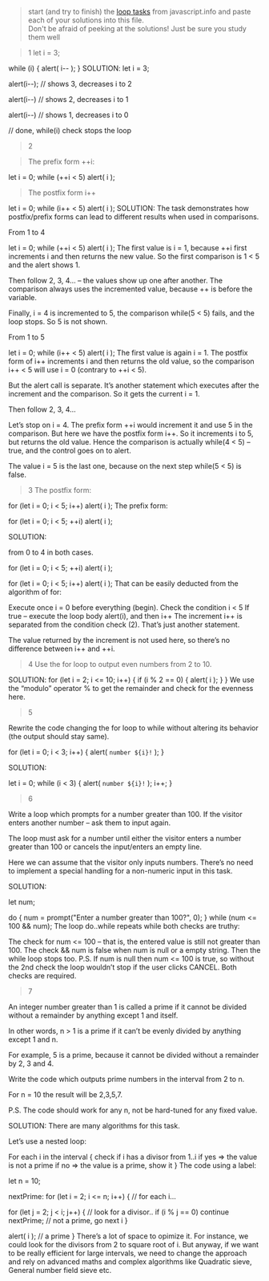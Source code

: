 > start (and try to finish) the [loop tasks](https://javascript.info/while-for) from javascript.info and paste each of your solutions into this file.  
> Don't be afraid of peeking at the solutions!  Just be sure you study them well

>1
let i = 3;

while (i) {
  alert( i-- );
}
SOLUTION:
let i = 3;

alert(i--); // shows 3, decreases i to 2

alert(i--) // shows 2, decreases i to 1

alert(i--) // shows 1, decreases i to 0

// done, while(i) check stops the loop

>2

>The prefix form ++i:

let i = 0;
while (++i < 5) alert( i );

>The postfix form i++

let i = 0;
while (i++ < 5) alert( i );
SOLUTION:
The task demonstrates how postfix/prefix forms can lead to different results when used in comparisons.

From 1 to 4

 let i = 0;
while (++i < 5) alert( i );
The first value is i = 1, because ++i first increments i and then returns the new value. So the first comparison is 1 < 5 and the alert shows 1.

Then follow 2, 3, 4… – the values show up one after another. The comparison always uses the incremented value, because ++ is before the variable.

Finally, i = 4 is incremented to 5, the comparison while(5 < 5) fails, and the loop stops. So 5 is not shown.

From 1 to 5

 let i = 0;
while (i++ < 5) alert( i );
The first value is again i = 1. The postfix form of i++ increments i and then returns the old value, so the comparison i++ < 5 will use i = 0 (contrary to ++i < 5).

But the alert call is separate. It’s another statement which executes after the increment and the comparison. So it gets the current i = 1.

Then follow 2, 3, 4…

Let’s stop on i = 4. The prefix form ++i would increment it and use 5 in the comparison. But here we have the postfix form i++. So it increments i to 5, but returns the old value. Hence the comparison is actually while(4 < 5) – true, and the control goes on to alert.

The value i = 5 is the last one, because on the next step while(5 < 5) is false.

>3
The postfix form:

for (let i = 0; i < 5; i++) alert( i );
The prefix form:

for (let i = 0; i < 5; ++i) alert( i );

SOLUTION:

from 0 to 4 in both cases.

 for (let i = 0; i < 5; ++i) alert( i );

for (let i = 0; i < 5; i++) alert( i );
That can be easily deducted from the algorithm of for:

Execute once i = 0 before everything (begin).
Check the condition i < 5
If true – execute the loop body alert(i), and then i++
The increment i++ is separated from the condition check (2). That’s just another statement.

The value returned by the increment is not used here, so there’s no difference between i++ and ++i.

>4
Use the for loop to output even numbers from 2 to 10.

SOLUTION:
for (let i = 2; i <= 10; i++) {
  if (i % 2 == 0) {
    alert( i );
  }
}
We use the “modulo” operator % to get the remainder and check for the evenness here.

>5

Rewrite the code changing the for loop to while without altering its behavior (the output should stay same).

 for (let i = 0; i < 3; i++) {
  alert( `number ${i}!` );
}

SOLUTION:

let i = 0;
while (i < 3) {
  alert( `number ${i}!` );
  i++;
}

>6

Write a loop which prompts for a number greater than 100. If the visitor enters another number – ask them to input again.

The loop must ask for a number until either the visitor enters a number greater than 100 or cancels the input/enters an empty line.

Here we can assume that the visitor only inputs numbers. There’s no need to implement a special handling for a non-numeric input in this task.

SOLUTION:

let num;

do {
  num = prompt("Enter a number greater than 100?", 0);
} while (num <= 100 && num);
The loop do..while repeats while both checks are truthy:

The check for num <= 100 – that is, the entered value is still not greater than 100.
The check && num is false when num is null or a empty string. Then the while loop stops too.
P.S. If num is null then num <= 100 is true, so without the 2nd check the loop wouldn’t stop if the user clicks CANCEL. Both checks are required.

>7

An integer number greater than 1 is called a prime if it cannot be divided without a remainder by anything except 1 and itself.

In other words, n > 1 is a prime if it can’t be evenly divided by anything except 1 and n.

For example, 5 is a prime, because it cannot be divided without a remainder by 2, 3 and 4.

Write the code which outputs prime numbers in the interval from 2 to n.

For n = 10 the result will be 2,3,5,7.

P.S. The code should work for any n, not be hard-tuned for any fixed value.

SOLUTION: There are many algorithms for this task.

Let’s use a nested loop:

For each i in the interval {
  check if i has a divisor from 1..i
  if yes => the value is not a prime
  if no => the value is a prime, show it
}
The code using a label:

 let n = 10;

nextPrime:
for (let i = 2; i <= n; i++) { // for each i...

  for (let j = 2; j < i; j++) { // look for a divisor..
    if (i % j == 0) continue nextPrime; // not a prime, go next i
  }

  alert( i ); // a prime
}
There’s a lot of space to opimize it. For instance, we could look for the divisors from 2 to square root of i. But anyway, if we want to be really efficient for large intervals, we need to change the approach and rely on advanced maths and complex algorithms like Quadratic sieve, General number field sieve etc.
